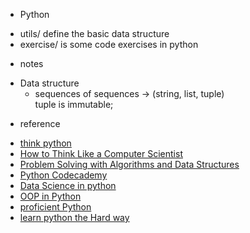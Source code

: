 * Python
 - utils/ define the basic data structure
 - exercise/ is some code exercises in python

* notes 
 - Data structure 
    + sequences of sequences -> (string, list, tuple)  
  tuple is immutable;

* reference
 - [think python](http://www.greenteapress.com/thinkpython2/html/thinkpython2005.html#sec48)
 - [How to Think Like a Computer Scientist](http://interactivepython.org/runestone/static/thinkcspy/toc.html)
 - [Problem Solving with Algorithms and Data Structures](http://interactivepython.org/runestone/static/pythonds/index.html)
 - [Python Codecademy](https://www.codecademy.com/learn/python)
 - [Data Science in python](http://www.analyticsvidhya.com/learning-paths-data-science-business-analytics-business-intelligence-big-data/learning-path-data-science-python/)
 - [OOP in Python](http://www.brpreiss.com/books/opus7/html/book.html)
 - [proficient Python](http://blog.dispatched.ch/2011/06/12/how-to-become-a-proficient-python-programmer/)
 - [learn python the Hard way](http://learnpythonthehardway.org/book/)
